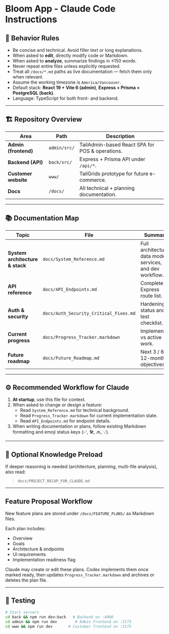 # Bloom App - Claude Code Instructions


## 🔧 Behavior Rules
- Be concise and technical. Avoid filler text or long explanations.  
- When asked to **edit**, directly modify code or Markdown.  
- When asked to **analyze**, summarize findings in ≤150 words.  
- Never repeat entire files unless explicitly requested.  
- Treat all `/docs/*.md` paths as live documentation — fetch them only when relevant.  
- Assume the working timezone is `America/Vancouver`.  
- Default stack: **React 19 + Vite 6 (admin)**, **Express + Prisma + PostgreSQL (back)**.  
- Language: TypeScript for both front- and backend.

---

## 🏗️ Repository Overview
| Area | Path | Description |
|------|------|-------------|
| **Admin (frontend)** | `admin/src/` | TailAdmin-based React SPA for POS & operations. |
| **Backend (API)** | `back/src/` | Express + Prisma API under `/api/*`. |
| **Customer website** | `www/` | TailGrids prototype for future e-commerce. |
| **Docs** | `/docs/` | All technical + planning documentation. |

---

## 📚 Documentation Map
| Topic | File | Summary |
|-------|------|----------|
| **System architecture & stack** | `docs/System_Reference.md` | Full architecture, data models, services, and dev workflow. |
| **API reference** | `docs/API_Endpoints.md` | Complete Express route list. |
| **Auth & security** | `docs/Auth_Security_Critical_Fixes.md` | Hardening status and test checklist. |
| **Current progress** | `docs/Progress_Tracker.markdown` | Implemented vs active work. |
| **Future roadmap** | `docs/Future_Roadmap.md` | Next 3 / 6 / 12-month objectives. |

---

## ⚙️ Recommended Workflow for Claude
1. **At startup**, use this file for context.  
2. When asked to change or design a feature:  
   - Read `System_Reference.md` for technical background.  
   - Read `Progress_Tracker.markdown` for current implementation state.  
   - Read `API_Endpoints.md` for endpoint details.  
3. When writing documentation or plans, follow existing Markdown formatting and emoji status keys (✅, 🛠️, 🔜, 💡).

---

## 🧠 Optional Knowledge Preload
If deeper reasoning is needed (architecture, planning, multi-file analysis), also read:
> `docs/PROJECT_RECAP_FOR_CLAUDE.md`

---

## Feature Proposal Workflow
New feature plans are stored under `/docs/FEATURE_PLANS/` as Markdown files.

Each plan includes:
- Overview
- Goals
- Architecture & endpoints
- UI requirements
- Implementation readiness flag

Claude may create or edit these plans.
Codex implements them once marked ready, then updates `Progress_Tracker.markdown` and archives or deletes the plan file.

---

## 🧪 Testing
```bash
# Start servers
cd back && npm run dev:back   # Backend on :4000
cd admin && npm run dev        # Admin Frontend on :5173
cd www && npm run dev		# Customer frontend on :5175
```


